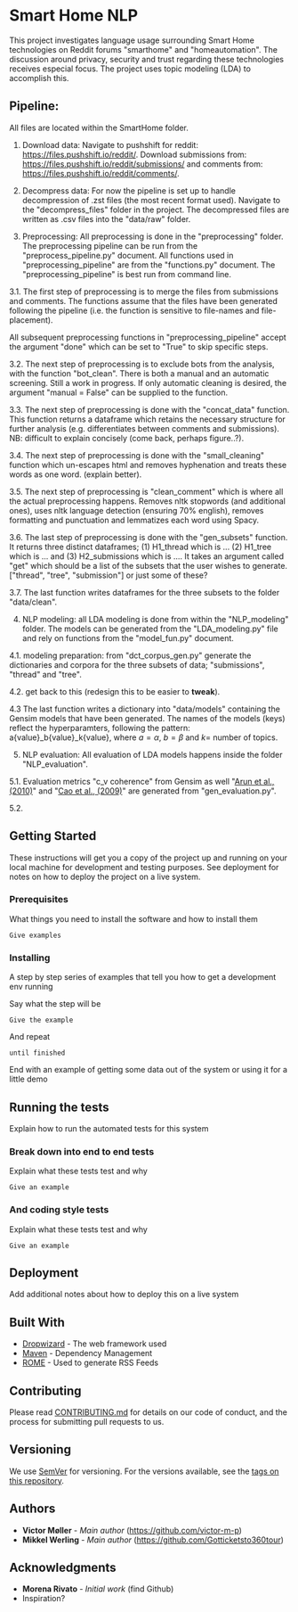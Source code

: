 # Smart Home NLP

This project investigates language usage surrounding Smart Home 
technologies on Reddit forums "smarthome" and "homeautomation". 
The discussion around privacy, security and trust regarding 
these technologies receives especial focus. The project uses
topic modeling (LDA) to accomplish this. 

## Pipeline: 

All files are located within the SmartHome folder. 

1. Download data: Navigate to pushshift for reddit: https://files.pushshift.io/reddit/.
Download submissions from: https://files.pushshift.io/reddit/submissions/ 
and comments from: https://files.pushshift.io/reddit/comments/. 

2. Decompress data: For now the pipeline is set up to handle decompression of 
.zst files (the most recent format used). Navigate to the "decompress_files" folder 
in the project. The decompressed files are written as .csv files into the "data/raw"
folder. 

3. Preprocessing: All preprocessing is done in the "preprocessing" folder. 
The preprocessing pipeline can be run from the "preprocess_pipeline.py"
document. All functions used in "preprocessing_pipeline" are from the "functions.py"
document. The "preprocessing_pipeline" is best run from command line. 

3.1. The first step of preprocessing is to merge the files from submissions and 
comments. The functions assume that the files have been generated following the 
pipeline (i.e. the function is sensitive to file-names and file-placement). 

All subsequent preprocessing functions in "preprocessing_pipeline" accept 
the argument "done" which can be set to "True" to skip specific steps. 

3.2. The next step of preprocessing is to exclude bots from the analysis,
with the function "bot_clean". There
is both a manual and an automatic screening. Still a work in progress. 
If only automatic cleaning is desired, the argument 
"manual = False" can be supplied to the function. 

3.3. The next step of preprocessing is done with the "concat_data" function. 
This function returns a dataframe which retains the necessary structure
for further analysis (e.g. differentiates between comments and submissions). 
NB: difficult to explain concisely (come back, perhaps figure..?). 

3.4. The next step of preprocessing is done with the "small_cleaning" function
which un-escapes html and removes hyphenation and treats these words as one word. 
(explain better). 

3.5. The next step of preprocessing is "clean_comment" which is where all the 
actual preprocessing happens. Removes nltk stopwords (and additional ones), 
uses nltk language detection (ensuring 70% english), removes formatting and
punctuation and lemmatizes each word using Spacy. 

3.6. The last step of preprocessing is done with the "gen_subsets" function. It 
returns three distinct dataframes; (1) H1_thread which is ... (2)
H1_tree which is ... and (3) H2_submissions which is .... It takes an argument
called "get" which should be a list of the subsets that the user wishes to 
generate. ["thread", "tree", "submission"] or just some of these? 

3.7. The last function writes dataframes for the three subsets to the folder "data/clean". 

4. NLP modeling: all LDA modeling is done from within the "NLP_modeling" folder. 
The models can be generated from the "LDA_modeling.py" file and rely on functions
from the "model_fun.py" document. 

4.1. modeling preparation: from "dct_corpus_gen.py" generate the dictionaries
and corpora for the three subsets of data; "submissions", "thread" and "tree". 

4.2. get back to this (redesign this to be easier to **tweak**). 

4.3 The last function writes a dictionary into "data/models" 
containing the Gensim models that have been generated. The names of 
the models (keys) reflect the hyperparamters, following the pattern:
a{value}_b{value}_k{value}, where $a = \alpha$, $b = \beta$ and 
$k =$ number of topics. 

5. NLP evaluation: All evaluation of LDA models happens inside the folder "NLP_evaluation". 

5.1. Evaluation metrics "c_v coherence" from Gensim as well "[Arun et al., (2010)](https://link.springer.com/chapter/10.1007/978-3-642-13657-3_43)"
and "[Cao et al., (2009)](https://www.sciencedirect.com/science/article/pii/S092523120800372X?casa_token=pgLkNhzwqGoAAAAA:G51AiUtCIWm8Xy0WvEtws_ckwCS0Gi8m-66YHJ5kvAxTVYQsNBz97Rdsd85A-Ot_5kC7mD1Hwtg)" are generated from "gen_evaluation.py". 

5.2. 



## Getting Started

These instructions will get you a copy of the project up and running on your local machine for development and testing purposes. See deployment for notes on how to deploy the project on a live system.

### Prerequisites

What things you need to install the software and how to install them

```
Give examples
```

### Installing

A step by step series of examples that tell you how to get a development env running

Say what the step will be

```
Give the example
```

And repeat

```
until finished
```

End with an example of getting some data out of the system or using it for a little demo

## Running the tests

Explain how to run the automated tests for this system

### Break down into end to end tests

Explain what these tests test and why

```
Give an example
```

### And coding style tests

Explain what these tests test and why

```
Give an example
```

## Deployment

Add additional notes about how to deploy this on a live system

## Built With

* [Dropwizard](http://www.dropwizard.io/1.0.2/docs/) - The web framework used
* [Maven](https://maven.apache.org/) - Dependency Management
* [ROME](https://rometools.github.io/rome/) - Used to generate RSS Feeds

## Contributing

Please read [CONTRIBUTING.md](https://gist.github.com/PurpleBooth/b24679402957c63ec426) for details on our code of conduct, and the process for submitting pull requests to us.

## Versioning

We use [SemVer](http://semver.org/) for versioning. For the versions available, see the [tags on this repository](https://github.com/your/project/tags). 

## Authors

* **Victor Møller** - *Main author* (https://github.com/victor-m-p)
* **Mikkel Werling** - *Main author* (https://github.com/Gotticketsto360tour)

## Acknowledgments

* **Morena Rivato** - *Initial work* (find Github)
* Inspiration?